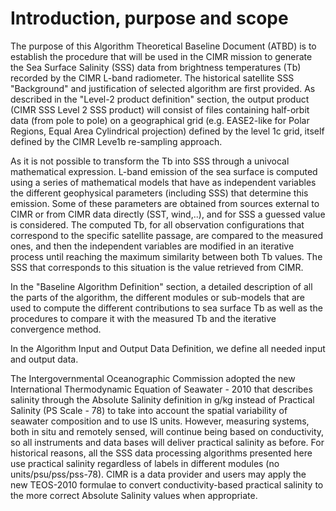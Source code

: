 # Introduction, purpose and scope

The purpose of this Algorithm Theoretical Baseline Document (ATBD) is to establish the procedure that will be used in the CIMR mission to generate 
the Sea Surface Salinity (SSS) data from brightness temperatures (Tb) recorded by the CIMR L-band radiometer.  The historical satellite SSS "Background" and justification of selected algorithm are first provided. 
As described in the "Level-2 product definition" section, the output product (CIMR SSS Level 2 SSS product) will consist of files containing half-orbit data (from pole to pole) 
on a geographical grid (e.g. EASE2-like for Polar Regions, Equal Area Cylindrical projection) defined by the level 1c grid, itself defined by
 the CIMR Leve1b re-sampling approach.


As it is not possible to transform the Tb into SSS through a univocal mathematical expression. L-band emission of the sea surface is computed using a 
series of mathematical models that have as independent variables the different geophysical parameters (including SSS) that determine this emission. 
Some of these parameters are obtained from sources external to CIMR or from CIMR data directly (SST, wind,..), and for SSS a guessed value is considered. The computed Tb, 
for all observation configurations that correspond to the specific satellite passage, are compared to the measured ones, 
and then the independent variables are modified in an iterative process until reaching the maximum similarity between both Tb values. 
The SSS that corresponds to this situation is the value retrieved from CIMR.

In the "Baseline Algorithm Definition" section,  a detailed description of all the parts of the algorithm, the different modules or sub-models that are used to compute the different contributions to sea surface 
Tb as well as the procedures to compare it with the measured Tb and the iterative convergence method. 

In the Algorithm Input and Output Data Definition, we define all needed input and output data.

The Intergovernmental Oceanographic Commission adopted the new International Thermodynamic Equation of Seawater - 2010 that describes salinity through the Absolute Salinity definition in g/kg instead of Practical Salinity (PS Scale - 78) to take into account the spatial variability of 
seawater composition and to use IS units. However, measuring systems, both in situ and remotely sensed, will continue being based on conductivity, so all instruments and data bases will deliver practical salinity as before. For historical reasons, all the SSS data processing algorithms 
presented here use practical salinity regardless of labels in different modules (no units/psu/pss/pss-78). 
CIMR is a data provider and users may apply the new TEOS-2010 formulae to convert conductivity-based practical salinity to the more correct Absolute Salinity values when appropriate.
